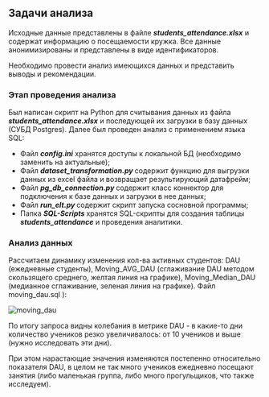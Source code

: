 ## Задачи анализа ##
<p> Исходные данные представлены в файле <b><i>students_attendance.xlsx</i></b> и содержат информацию о посещаемости кружка. Все данные анонимизированы и представлены в виде идентификаторов. </p>
<p> Необходимо провести анализ имеющихся данных и представить выводы и рекомендации. </p>

### Этап проведения анализа ###
<p> Был написан скрипт на Python для считывания данных из файла <b><i>students_attendance.xlsx</i></b> и последующей их загрузки в базу данных (СУБД Postgres). Далее был проведен анализ с применением языка SQL:
  
- Файл <b><i>config.ini</i></b> хранятся доступы к локальной БД (необходимо заменить на актуальные);
- Файл <b><i> dataset_transformation.py </i></b> содержит функцию для выгрузки данных из excel файла и возвращает результирующий датафрейм;
- Файл <b><i> pg_db_connection.py </i></b> содержит класс коннектор для подключения к базе данных и загрузки в нее данных;
- Файл <b><i> run_elt.py </i></b> содержит скрипт запуска сосновной программы;
- Папка <b><i> SQL-Scripts </i></b> хранятся SQL-скрипты для создания таблицы <b><i>students_attendance</i></b> и проведения аналитики. </p>

### Анализ данных ###
<p> Рассчитаем динамику изменения кол-ва активных студентов: DAU (ежедневные студенты), Moving_AVG_DAU (сглаживание DAU методом скользящего среднего, желтая линия на графике), Moving_Median_DAU (медианное сглаживание, зеленая линия на графике). Файл </i></b> moving_dau.sql </i></b>):

![moving_dau](https://github.com/user-attachments/assets/00f0066e-64df-413d-a48c-d865640da359)

По итогу запроса видны колебания в метрике DAU - в какие-то дни количество учеников резко увеличивалось: от 10 учеников и выше (нужно исследовать эти дни).

При этом нарастающие значения изменяются постепенно относительно показателя DAU, в целом не так много учеников ежедневно посещают занятия (либо маленькая группа, либо много прогульщиков, что также исследуем).
</p>



<p> </p>
<p> </p>
<p> </p>
<p> </p>
<p> </p>
<p> </p>
<p> </p>
